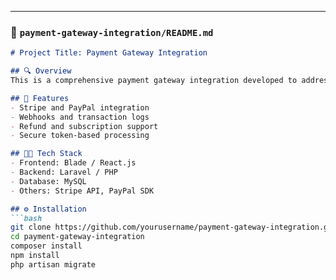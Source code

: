 
---

### 📁 `payment-gateway-integration/README.md`

```markdown
# Project Title: Payment Gateway Integration

## 🔍 Overview
This is a comprehensive payment gateway integration developed to address real-world requirements.

## 🚀 Features
- Stripe and PayPal integration
- Webhooks and transaction logs
- Refund and subscription support
- Secure token-based processing

## 🧑‍💻 Tech Stack
- Frontend: Blade / React.js
- Backend: Laravel / PHP
- Database: MySQL
- Others: Stripe API, PayPal SDK

## ⚙️ Installation
```bash
git clone https://github.com/yourusername/payment-gateway-integration.git
cd payment-gateway-integration
composer install
npm install
php artisan migrate
